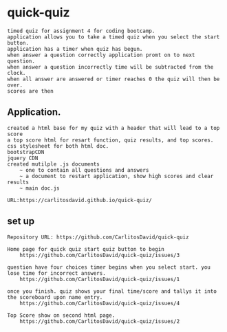 # quick-quiz

    timed quiz for assignment 4 for coding bootcamp. 
    application allows you to take a timed quiz when you select the start button.
    application has a timer when quiz has begun. 
    when answer a question correctly application promt on to next question.
    when answer a question incorrectly time will be subtracted from the clock.
    when all answer are answered or timer reaches 0 the quiz will then be over. 
    scores are then 
    
## Application. 
    
    created a html base for my quiz with a header that will lead to a top score 
    a top score html for resart function, quiz results, and top scores. 
    css stylesheet for both html doc.
    bootstrapCDN
    jquery CDN
    created mutilple .js documents 
        ~ one to contain all questions and answers 
        ~ a document to restart application, show high scores and clear results
        ~ main doc.js 

    URL:https://carlitosdavid.github.io/quick-quiz/
    
## set up 

    Repository URL: https://github.com/CarlitosDavid/quick-quiz
    
    Home page for quick quiz start quiz button to begin
        https://github.com/CarlitosDavid/quick-quiz/issues/3
    
    question have four choices timer begins when you select start. you lose time for incorrect answers. 
        https://github.com/CarlitosDavid/quick-quiz/issues/1
    
    once you finish. quiz shows your final time/score and tallys it into the scoreboard upon name entry. 
        https://github.com/CarlitosDavid/quick-quiz/issues/4
    
    Top Score show on second html page. 
        https://github.com/CarlitosDavid/quick-quiz/issues/2

